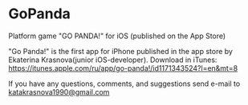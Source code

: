 # GoPanda
Platform game "GO PANDA!" for iOS (published on the App Store)

"Go Panda!" is the first app for iPhone published in the app store by Ekaterina Krasnova(junior iOS-developer).
Download in iTunes: https://itunes.apple.com/ru/app/go-panda!/id1171343524?l=en&mt=8

If you have any questions, comments, and suggestions send e-mail to katakrasnova1990@gmail.com
